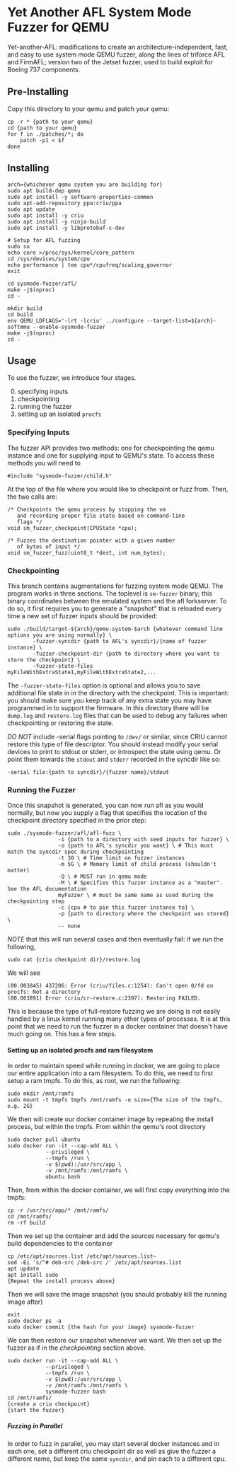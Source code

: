 # Yet Another AFL System Mode Fuzzer for QEMU

Yet-another-AFL: modifications to create an architecture-independent, fast, and
easy to use system mode QEMU fuzzer, along the lines of triforce AFL and
FirmAFL; version two of the Jetset fuzzer, used to build exploit for Boeing 737
components.

## Pre-Installing

Copy this directory to your qemu and patch your qemu:

```
cp -r * {path to your qemu}
cd {path to your qemu}
for f in ./patches/*; do
    patch -p1 < $f
done
```

## Installing 

```
arch={whichever qemu system you are building for}
sudo apt build-dep qemu
sudo apt install -y software-properties-common
sudo apt-add-repository ppa:criu/ppa 
sudo apt update 
sudo apt install -y criu
sudo apt install -y ninja-build
sudo apt install -y libprotobuf-c-dev

# Setup for AFL fuzzing
sudo su
echo core >/proc/sys/kernel/core_pattern
cd /sys/devices/system/cpu
echo performance | tee cpu*/cpufreq/scaling_governor
exit

cd sysmode-fuzzer/afl/
make -j$(nproc)
cd -

mkdir build
cd build
env QEMU_LDFLAGS='-lrt -lcriu' ../configure --target-list=${arch}-softmmu --enable-sysmode-fuzzer
make -j$(nproc)
cd -
```

## Usage

To use the fuzzer, we introduce four stages.

0. specifying inputs 
1. checkpointing 
2. running the fuzzer 
3. setting up an isolated `procfs`

### Specifying Inputs

The fuzzer API provides two methods: one for checkpointing the qemu instance and one for supplying 
input to QEMU's state. To access these methods you will need to 

```
#include "sysmode-fuzzer/child.h"
```

At the top of the file where you would like to checkpoint or fuzz from. Then, the two calls are:

```
/* Checkpoints the qemu process by stopping the vm
   and recording proper file state based on command-line
   flags */
void sm_fuzzer_checkpoint(CPUState *cpu);

/* Fuzzes the destination pointer with a given number
   of bytes of input */
void sm_fuzzer_fuzz(uint8_t *dest, int num_bytes);
```

### Checkpointing

This branch contains augmentations for fuzzing system mode QEMU. The program
works in three sections. The toplevel is `sm-fuzzer` binary; this binary
coordinates between the emulated system and the afl forkserver. To do so, it
first requires you to generate a "snapshot" that is reloaded every time a new
set of fuzzer inputs should be provided:

```
sudo ./build/target-${arch}/qemu-system-$arch {whatever command line options you are using normally} \
        -fuzzer-syncdir {path to AFL's syncdir}/{name of fuzzer instance} \
        -fuzzer-checkpoint-dir {path to directory where you want to store the checkpoint} \
        -fuzzer-state-files myFileWithExtraState1,myFileWithExtraState2,...
```

The `-fuzzer-state-files` option is optional and allows you to save additional file state in
in the directory with the checkpoint. This is important: you should make sure you keep track of any 
extra state you may have programmed in to support the firmware. In this directory there will 
be `dump.log` and `restore.log` files that can be used to debug any failures when checkpointing or 
restoring the state.

*DO NOT* include -serial flags pointing to `/dev/` or similar, since CRIU cannot restore this 
type of file descriptor. You should instead modify your serial devices to print to stdout or 
stderr, or introspect the state using qemu. Or point them towards the `stdout` and `stderr` 
recorded in the syncdir like so:

```
-serial file:{path to syncdir}/{fuzzer name}/stdout
```

### Running the Fuzzer

Once this snapshot is generated, you can now run afl as you would normally, but now you 
supply a flag that specifies the location of the checkpoint directory specified in the 
prior step:

```
sudo ./sysmode-fuzzer/afl/afl-fuzz \
                -i {path to a directory with seed inputs for fuzzer} \
                -o {path to AFL's syncdir you want} \ # This must match the syncdir spec during checkpointing
                -t 30 \ # Time limit on fuzzer instances
                -m 5G \ # Memory limit of child process (shouldn't matter)
                -Q \ # MUST run in qemu mode
                -M \ # Specifies this fuzzer instance as a "master". See the AFL documentation
                myFuzzer \ # must be same name as used during the checkpointing step
                -c {cpu # to pin this fuzzer instance to} \
                -p {path to directory where the checkpoint was stored} \
                -- none
```

*NOTE* that this will run several cases and then eventually fail: if we run the following,

```
sudo cat {criu checkpoint dir}/restore.log 
```

We will see

```
(00.003845) 437206: Error (criu/files.c:1254): Can't open 0/fd on procfs: Not a directory   
(00.003891) Error (criu/cr-restore.c:2397): Restoring FAILED.                               
```

This is because the type of full-restore fuzzing we are doing is not easily handled by a linux
kernel running many other types of processes. It is at this point that we need to run the fuzzer
in a docker container that doesn't have much going on. This has a few  steps.

#### Setting up an isolated procfs and ram filesystem 

In order to maintain speed while running in docker, we are going to place our entire application 
into a ram filesystem. To do this, we need to first setup a ram tmpfs. To do this, as root, we 
run the following:

```
sudo mkdir /mnt/ramfs
sudo mount -t tmpfs tmpfs /mnt/ramfs -o size={The size of the tmpfs, e.g. 2G}
```

We then will create our docker container image by repeating the install process, but within the tmpfs.
From within the qemu's root directory

```
sudo docker pull ubuntu
sudo docker run -it --cap-add ALL \
            --privileged \
            --tmpfs /run \
            -v $(pwd):/usr/src/app \
            -v /mnt/ramfs:/mnt/ramfs \
            ubuntu bash
```

Then, from within the docker container, we will first copy everything into the tmpfs:

```
cp -r /usr/src/app/* /mnt/ramfs/
cd /mnt/ramfs/ 
rm -rf build 
```

Then we set up the container and add the sources necessary for qemu's build dependencies to 
the container

```
cp /etc/apt/sources.list /etc/apt/sources.list~
sed -Ei 's/^# deb-src /deb-src /' /etc/apt/sources.list
apt update
apt install sudo
{Repeat the install process above}
```

Then we will save the image snapshot (you should probably kill the running image after)

```
exit
sudo docker ps -a
sudo docker commit {the hash for your image} sysmode-fuzzer
```

We can then restore our snapshot whenever we want. 
We then set up the fuzzer as if in the _checkpointing_ section above.

```
sudo docker run -it --cap-add ALL \
            --privileged \
            --tmpfs /run \
            -v $(pwd):/usr/src/app \
            -v /mnt/ramfs:/mnt/ramfs \
            sysmode-fuzzer bash
cd /mnt/ramfs/ 
{create a criu checkpoint}
{start the fuzzer}
```

##### Fuzzing in Parallel

In order to fuzz in parallel, you may start several docker instances and in
each one, set a different criu checkpoint dir as well as give the fuzzer a
different name, but keep the same `syncdir`, and pin each to a different cpu.
